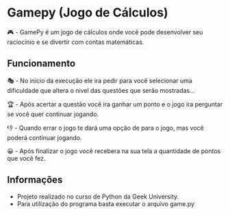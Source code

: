 # Gamepy (Jogo de Cálculos)

🎮 - GamePy é um jogo de cálculos onde você pode desenvolver seu raciocínio e se divertir com contas matemáticas.

## Funcionamento

🎭 - No início da execução ele ira pedir para você selecionar uma dificuldade que altera o nivel das questões que serão mostradas...

🏆 - Após acertar a questão você ira ganhar um ponto e o jogo ira perguntar se você quer continuar jogando.

👎 - Quando errar o jogo te dará uma opção de para o jogo, mas você poderá continuar jogando.

😀 - Após finalizar o jogo você recebera na sua tela a quantidade de pontos que você fez.

## Informações

 - Projeto realizado no curso de Python da Geek University.
 - Para utilização do programa basta executar o arquivo game.py
